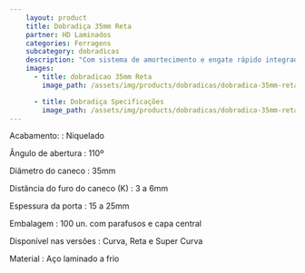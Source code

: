 ```yaml
---
    layout: product
    title: Dobradiça 35mm Reta
    partner: HD Laminados
    categories: Ferragens     
    subcategory: dobradicas
    description: "Com sistema de amortecimento e engate rápido integrado. Para móveis sofisticados, onde suavidade e silêncio no movimento das portas são essenciais."
    images:
      - title: dobradicao 35mm Reta
        image_path: /assets/img/products/dobradicas/dobradica-35mm-reta.jpg

      - title: Dobradiça Specificações
        image_path: /assets/img/products/dobradicas/dobradica-35mm-reta-spec.jpg
---
```


Acabamento:
: Niquelado

Ângulo de abertura
: 110º

Diâmetro do caneco
: 35mm

Distância do furo do caneco (K)
: 3 a 6mm

Espessura da porta
: 15 a 25mm

Embalagem
: 100 un. com parafusos e capa central

Disponível nas versões
: Curva, Reta e Super Curva

Material
: Aço laminado a frio
